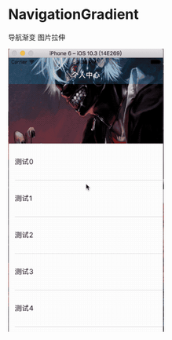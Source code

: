 # NavigationGradient
导航渐变 图片拉伸  

![image](https://github.com/1047800338/NavigationGradient/blob/master/newImageGIf.gif)
